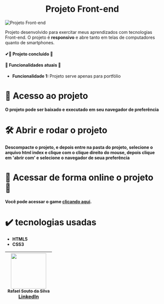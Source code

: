 <h1 align="center">Projeto Front-end</h1>

![Projeto Front-end](https://github.com/Rafael-a11y/projeto-front-end/assets/63820646/d27ef5cf-e109-40d7-a174-58246225fd56#vitrinedev)

<p>Projeto desenvolvido para exercitar meus aprendizados com tecnologias Front-end. O projeto é <strong>responsivo</strong> e abre tanto em telas de computadores quanto de smartphones.</p>

<h4>✔🚧 Projeto concluído 🚧</h4>

<h4>🔨 Funcionalidades atuais 🔨 </h4>

<ul>
  <li><strong>Funcionalidade 1: </strong>Projeto serve apenas para portfólio</li>
</ul>

# 📁 Acesso ao projeto

**O projeto pode ser baixado e executado em seu navegador de preferência**

# 🛠️ Abrir e rodar o projeto

**Descompacte o projeto, e depois entre na pasta do projeto, selecione o arquivo html index e clique com o clique direito do mouse, depois clique em 'abrir com' e selecione o navegador de seua preferência**

# 🚀 Acessar de forma online o projeto 🚀
<p><strong>Você pode acessar o game <a href="https://projeto-front-end-ten.vercel.app/" target="_blank">clicando aqui</a>.</strong></p>

# ✔️ tecnologias usadas
<ul>
  <li><strong>HTML5</strong></li>
  <li><strong>CSS3</strong></li>
</ul>

| [<img src="https://github.com/Rafael-a11y/SeteDiasDeCodigoProgramacao/assets/63820646/c4ef5e3f-3a75-4eab-93c5-2f4b38b9b275" width=115><br><sub>Rafael Souto da Silva</sub><br><a href="https://www.linkedin.com/in/rafael-souto-da-silva-920335211/" target="_blank">LinkedIn</a>](https://www.linkedin.com/in/rafael-souto-da-silva-920335211/) |
| :---: |


